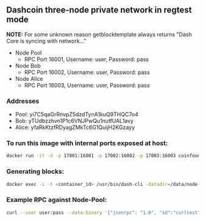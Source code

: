 ## Dashcoin three-node private network in regtest mode

**NOTE:** For some unknown reason getblocktemplate always returns "Dash Core is syncing with network..."

- Node Pool
  - RPC Port 16001, Username: user, Password: pass
- Node Bob
  - RPC Port 16002, Username: user, Password: pass
- Node Alice
  - RPC Port 16003, Username: user, Password: pass

### Addresses

- Pool:  yi7C5qaGrRnvpZ5dzdTynA1kuQ9THQC7o4
- Bob:   yTUdbzzhvn1P1c6VNJPwQu1nutfUAL1avy
- Alice: yfaRkKtzfRDyagZMkTc6G1QuijH2KGzayy

### To run this image with internal ports exposed at host:

```bash
docker run -it -d -p 17001:16001 -p 17002:16002 -p 17003:16003 coinfoundry/dash-private-testnet
```

### Generating blocks:

```bash
docker exec -i -t <container_id> /usr/bin/dash-cli -datadir=/data/node-pool generate 1
```

### Example RPC against Node-Pool:

```bash
curl --user user:pass --data-binary '{"jsonrpc": "1.0", "id":"curltest", "method": "getinfo", "params": [] }' -H 'content-type: application/json;' http://127.0.0.1:16001/
```

